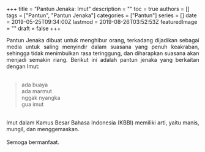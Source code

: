 +++
title = "Pantun Jenaka: Imut"
description = ""
toc = true
authors = []
tags = ["Pantun", "Pantun Jenaka"]
categories = ["Pantun"]
series = []
date = 2019-05-25T09:34:00Z
lastmod = 2019-08-26T03:52:53Z
featuredImage = ""
draft = false
+++

<div style="text-align: justify;">Pantun Jenaka dibuat untuk menghibur orang, terkadang dijadikan sebagai media untuk saling menyindir dalam suasana yang penuh keakraban, sehingga tidak menimbulkan rasa teringgung, dan diharapkan suasana akan menjadi semakin riang. Berikut ini adalah pantun jenaka yang berkaitan dengan Imut:<br /><br />
<blockquote class="tr_bq">ada buaya<br />ada marmut<br />nggak nyangka<br />gua imut</blockquote><br />
Imut dalam Kamus Besar Bahasa Indonesia (KBBI) memiliki arti, yaitu manis, mungil, dan menggemaskan.<br /><br />
Semoga bermanfaat.</div>
